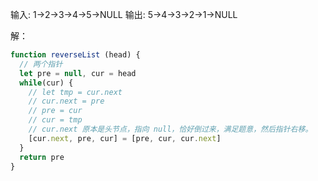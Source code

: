 
输入: 1->2->3->4->5->NULL
输出: 5->4->3->2->1->NULL


解：

```js
function reverseList (head) {
  // 两个指针
  let pre = null, cur = head
  while(cur) {
    // let tmp = cur.next
    // cur.next = pre
    // pre = cur
    // cur = tmp
    // cur.next 原本是头节点，指向 null，恰好倒过来，满足题意，然后指针右移。
    [cur.next, pre, cur] = [pre, cur, cur.next]
  }
  return pre
}
```